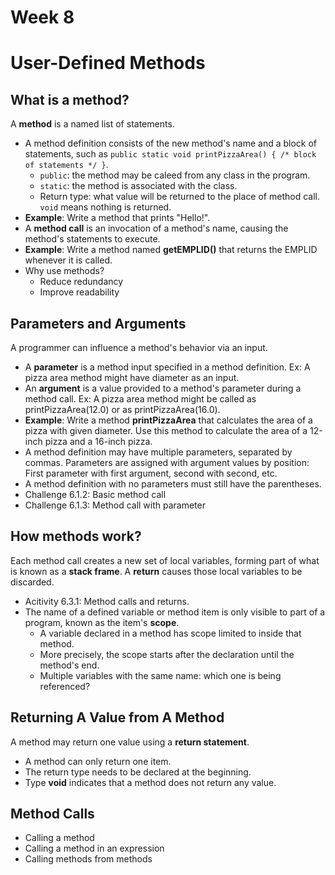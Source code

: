 # Week 8
# User-Defined Methods

## What is a method?
A **method** is a named list of statements.
- A method definition consists of the new method's name and a block of statements, such as `public static void printPizzaArea() { /* block of statements */ }`.
  - `public`: the method may be caleed from any class in the program.
  - `static`: the method is associated with the class.
  - Return type: what value will be returned to the place of method call. `void` means nothing is returned.
- **Example**: Write a method that prints "Hello!".
- A **method call** is an invocation of a method's name, causing the method's statements to execute.
- **Example**: Write a method named **getEMPLID()** that returns the EMPLID whenever it is called.
- Why use methods?
  - Reduce redundancy
  - Improve readability
  
## Parameters and Arguments
A programmer can influence a method's behavior via an input.
- A **parameter** is a method input specified in a method definition. Ex: A pizza area method might have diameter as an input.
- An **argument** is a value provided to a method's parameter during a method call. Ex: A pizza area method might be called as printPizzaArea(12.0) or as printPizzaArea(16.0).
- **Example**: Write a method **printPizzaArea** that calculates the area of a pizza with given diameter. Use this method to calculate the area of a 12-inch pizza and a 16-inch pizza.
- A method definition may have multiple parameters, separated by commas. Parameters are assigned with argument values by position: First parameter with first argument, second with second, etc.
- A method definition with no parameters must still have the parentheses.
- Challenge 6.1.2: Basic method call
- Challenge 6.1.3: Method call with parameter

## How methods work?
Each method call creates a new set of local variables, forming part of what is known as a **stack frame**. A **return** causes those local variables to be discarded.
- Acitivity 6.3.1: Method calls and returns.
- The name of a defined variable or method item is only visible to part of a program, known as the item's **scope**.
  - A variable declared in a method has scope limited to inside that method.
  - More precisely, the scope starts after the declaration until the method's end.
  - Multiple variables with the same name: which one is being referenced?
  

## Returning A Value from A Method
A method may return one value using a **return statement**.
- A method can only return one item.
- The return type needs to be declared at the beginning.
- Type **void** indicates that a method does not return any value.

## Method Calls
- Calling a method
- Calling a method in an expression
- Calling methods from methods
